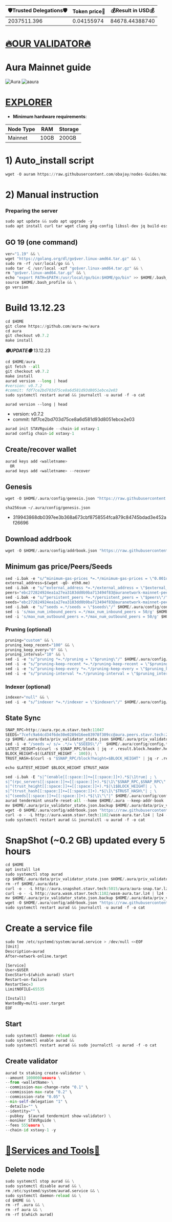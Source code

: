 <!-- START_TABLE -->
| 🛡Trusted Delegations🛡 | Token price🧲 | 💰Result in USD💰 |
|-------------|---------|---------------|
| 2037511.396 | 0.04155974 | 84678.44388740 |

<!-- END_TABLE -->



[🔥OUR VALIDATOR🔥](https://restake.app/aura/auravaloper1ucp33srru7g45ku6w207kc4hy6xd6psvmxw3xf)
=

# Aura Mainnet guide

![Aura](https://user-images.githubusercontent.com/44331529/180595364-72b306db-c60b-463e-877c-57ee5acc126e.png)
![aaura](https://user-images.githubusercontent.com/44331529/180595514-1dfc72a9-b72e-477b-ab5b-54f8a5071c7d.png)


[EXPLORER](https://explorer.stavr.tech/Aura-Mainnet)
=

- **Minimum hardware requirements**:

| Node Type  | RAM  | Storage  | 
|------------|------|----------|
| Mainnet    | 10GB | 200GB    |

# 1) Auto_install script
```python
wget -O auram https://raw.githubusercontent.com/obajay/nodes-Guides/main/Projects/Aura/auram && chmod +x auram && ./auram
```

# 2) Manual instruction
### Preparing the server
```python
sudo apt update && sudo apt upgrade -y
sudo apt install curl tar wget clang pkg-config libssl-dev jq build-essential bsdmainutils git make ncdu gcc git jq chrony liblz4-tool -y
```
## GO 19 (one command)
```python
ver="1.19" && \
wget "https://golang.org/dl/go$ver.linux-amd64.tar.gz" && \
sudo rm -rf /usr/local/go && \
sudo tar -C /usr/local -xzf "go$ver.linux-amd64.tar.gz" && \
rm "go$ver.linux-amd64.tar.gz" && \
echo "export PATH=$PATH:/usr/local/go/bin:$HOME/go/bin" >> $HOME/.bash_profile && \
source $HOME/.bash_profile && \
go version
```
# Build 13.12.23
```python
cd $HOME
git clone https://github.com/aura-nw/aura
cd aura
git checkout v0.7.2
make install
```

*******🟢UPDATE🟢******* 13.12.23
```python
cd $HOME/aura
git fetch --all
git checkout v0.7.2
make install
aurad version --long | head
#version: v0.7.2
#commit: fdf7ce2bd703d75ce8a6d581d93d8051ebce2e03
sudo systemctl restart aurad && journalctl -u aurad -f -o cat
```

`aurad version --long | head`
+ version: v0.7.2
+ commit: fdf7ce2bd703d75ce8a6d581d93d8051ebce2e03

```python
aurad init STAVRguide --chain-id xstaxy-1
aurad config chain-id xstaxy-1
```

## Create/recover wallet
```python
aurad keys add <walletname>
  OR
aurad keys add <walletname> --recover
```

## Genesis
```python
wget -O $HOME/.aura/config/genesis.json "https://raw.githubusercontent.com/obajay/nodes-Guides/main/Projects/Aura/genesis.json"
```
`sha256sum ~/.aura/config/genesis.json`
+ 319943868db0397ee3b368a673cbf8758554fca879c84745bdad3e452af26696

## Download addrbook
```python
wget -O $HOME/.aura/config/addrbook.json "https://raw.githubusercontent.com/obajay/nodes-Guides/main/Projects/Aura/addrbook.json"
```

## Minimum gas price/Peers/Seeds
```python
sed -i.bak -e "s/^minimum-gas-prices *=.*/minimum-gas-prices = \"0.001uaura\"/;" ~/.aura/config/app.toml
external_address=$(wget -qO- eth0.me)
sed -i.bak -e "s/^external_address *=.*/external_address = \"$external_address:26656\"/" $HOME/.aura/config/config.toml
peers="ebc272824924ea1a27ea3183dd0b9ba713494f83@auranetwork-mainnet-peer.autostake.com:26966,edbd221ceecf4e0234fb60d617a025c6b0e56bf0@178.250.154.15:36656,b91ee5c72905bc49beed2720bb882c923c68fbc9@80.92.206.66:26656"
sed -i.bak -e "s/^persistent_peers *=.*/persistent_peers = \"$peers\"/" $HOME/.aura/config/config.toml
seeds="ebc272824924ea1a27ea3183dd0b9ba713494f83@auranetwork-mainnet-peer.autostake.com:26966"
sed -i.bak -e "s/^seeds =.*/seeds = \"$seeds\"/" $HOME/.aura/config/config.toml
sed -i 's/max_num_inbound_peers =.*/max_num_inbound_peers = 50/g' $HOME/.aura/config/config.toml
sed -i 's/max_num_outbound_peers =.*/max_num_outbound_peers = 50/g' $HOME/.aura/config/config.toml
```

### Pruning (optional)
```python
pruning="custom" && \
pruning_keep_recent="100" && \
pruning_keep_every="0" && \
pruning_interval="10" && \
sed -i -e "s/^pruning *=.*/pruning = \"$pruning\"/" $HOME/.aura/config/app.toml && \
sed -i -e "s/^pruning-keep-recent *=.*/pruning-keep-recent = \"$pruning_keep_recent\"/" $HOME/.aura/config/app.toml && \
sed -i -e "s/^pruning-keep-every *=.*/pruning-keep-every = \"$pruning_keep_every\"/" $HOME/.aura/config/app.toml && \
sed -i -e "s/^pruning-interval *=.*/pruning-interval = \"$pruning_interval\"/" $HOME/.aura/config/app.toml
```
### Indexer (optional)
```python
indexer="null" && \
sed -i -e "s/^indexer *=.*/indexer = \"$indexer\"/" $HOME/.aura/config/config.toml
```
## State Sync
```python
SNAP_RPC=http://aura.rpc.m.stavr.tech:11047
SEEDS="7cefc9a64cd34f6de30e0289d16ee83978f309cc@aura.peers.stavr.tech:21056"
cp $HOME/.aura/data/priv_validator_state.json $HOME/.aura/priv_validator_state.json.backup
sed -i -e "/seeds =/ s/= .*/= \"$SEEDS\"/"  $HOME/.aura/config/config.toml
LATEST_HEIGHT=$(curl -s $SNAP_RPC/block | jq -r .result.block.header.height); \
BLOCK_HEIGHT=$((LATEST_HEIGHT - 100)); \
TRUST_HASH=$(curl -s "$SNAP_RPC/block?height=$BLOCK_HEIGHT" | jq -r .result.block_id.hash)

echo $LATEST_HEIGHT $BLOCK_HEIGHT $TRUST_HASH

sed -i.bak -E "s|^(enable[[:space:]]+=[[:space:]]+).*$|\1true| ; \
s|^(rpc_servers[[:space:]]+=[[:space:]]+).*$|\1\"$SNAP_RPC,$SNAP_RPC\"| ; \
s|^(trust_height[[:space:]]+=[[:space:]]+).*$|\1$BLOCK_HEIGHT| ; \
s|^(trust_hash[[:space:]]+=[[:space:]]+).*$|\1\"$TRUST_HASH\"| ; \
s|^(seeds[[:space:]]+=[[:space:]]+).*$|\1\"\"|" $HOME/.aura/config/config.toml
aurad tendermint unsafe-reset-all --home $HOME/.aura --keep-addr-book
mv $HOME/.aura/priv_validator_state.json.backup $HOME/.aura/data/priv_validator_state.json
wget -O $HOME/.aura/config/addrbook.json "https://raw.githubusercontent.com/obajay/nodes-Guides/main/Projects/Aura/addrbook.json"
curl -o - -L http://aura.wasm.stavr.tech:1102/wasm-aura.tar.lz4 | lz4 -c -d - | tar -x -C $HOME/.aura --strip-components 2
sudo systemctl restart aurad && journalctl -u aurad -f -o cat
```
# SnapShot (~0.2 GB) updated every 5 hours
```python
cd $HOME
apt install lz4
sudo systemctl stop aurad
cp $HOME/.aura/data/priv_validator_state.json $HOME/.aura/priv_validator_state.json.backup
rm -rf $HOME/.aura/data
curl -o - -L http://aura.snapshot.stavr.tech:5015/aura/aura-snap.tar.lz4 | lz4 -c -d - | tar -x -C $HOME/.aura --strip-components 2
curl -o - -L http://aura.wasm.stavr.tech:1102/wasm-aura.tar.lz4 | lz4 -c -d - | tar -x -C $HOME/.aura --strip-components 2
mv $HOME/.aura/priv_validator_state.json.backup $HOME/.aura/data/priv_validator_state.json
wget -O $HOME/.aura/config/addrbook.json "https://raw.githubusercontent.com/obajay/nodes-Guides/main/Projects/Aura/addrbook.json"
sudo systemctl restart aurad && journalctl -u aurad -f -o cat
```

# Create a service file
```python
sudo tee /etc/systemd/system/aurad.service > /dev/null <<EOF
[Unit]
Description=aurad
After=network-online.target

[Service]
User=$USER
ExecStart=$(which aurad) start
Restart=on-failure
RestartSec=3
LimitNOFILE=65535

[Install]
WantedBy=multi-user.target
EOF
```
## Start
```python
sudo systemctl daemon-reload &&
sudo systemctl enable aurad &&
sudo systemctl restart aurad && sudo journalctl -u aurad -f -o cat
```

## Create validator
```python
aurad tx staking create-validator \
--amount 1000000ueaura \
--from <walletName> \
--commission-max-change-rate "0.1" \
--commission-max-rate "0.2" \
--commission-rate "0.05" \
--min-self-delegation "1" \
--details="" \
--identity="" \
--pubkey  $(aurad tendermint show-validator) \
--moniker STAVRguide \
--fees 555uaura \
--chain-id xstaxy-1 -y
```

[🧩Services and Tools🧩](https://github.com/obajay/StateSync-snapshots/tree/main/Projects/Aura)
=


## Delete node
```python
sudo systemctl stop aurad && \
sudo systemctl disable aurad && \
rm /etc/systemd/system/aurad.service && \
sudo systemctl daemon-reload && \
cd $HOME && \
rm -rf .aura && \
rm -rf aura && \
rm -rf $(which aurad)
```

